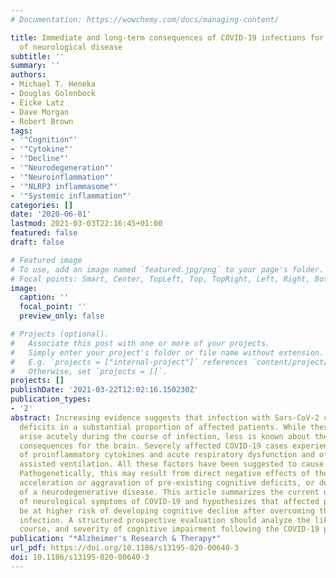 ```yaml
---
# Documentation: https://wowchemy.com/docs/managing-content/

title: Immediate and long-term consequences of COVID-19 infections for the development
  of neurological disease
subtitle: ''
summary: ''
authors:
- Michael T. Heneka
- Douglas Golenbock
- Eicke Latz
- Dave Morgan
- Robert Brown
tags:
- '"Cognition"'
- '"Cytokine"'
- '"Decline"'
- '"Neurodegeneration"'
- '"Neuroinflammation"'
- '"NLRP3 inflammasome"'
- '"Systemic inflammation"'
categories: []
date: '2020-06-01'
lastmod: 2021-03-03T22:16:45+01:00
featured: false
draft: false

# Featured image
# To use, add an image named `featured.jpg/png` to your page's folder.
# Focal points: Smart, Center, TopLeft, Top, TopRight, Left, Right, BottomLeft, Bottom, BottomRight.
image:
  caption: ''
  focal_point: ''
  preview_only: false

# Projects (optional).
#   Associate this post with one or more of your projects.
#   Simply enter your project's folder or file name without extension.
#   E.g. `projects = ["internal-project"]` references `content/project/deep-learning/index.md`.
#   Otherwise, set `projects = []`.
projects: []
publishDate: '2021-03-22T12:02:16.150230Z'
publication_types:
- '2'
abstract: Increasing evidence suggests that infection with Sars-CoV-2 causes neurological
  deficits in a substantial proportion of affected patients. While these symptoms
  arise acutely during the course of infection, less is known about the possible long-term
  consequences for the brain. Severely affected COVID-19 cases experience high levels
  of proinflammatory cytokines and acute respiratory dysfunction and often require
  assisted ventilation. All these factors have been suggested to cause cognitive decline.
  Pathogenetically, this may result from direct negative effects of the immune reaction,
  acceleration or aggravation of pre-existing cognitive deficits, or de novo induction
  of a neurodegenerative disease. This article summarizes the current understanding
  of neurological symptoms of COVID-19 and hypothesizes that affected patients may
  be at higher risk of developing cognitive decline after overcoming the primary COVID-19
  infection. A structured prospective evaluation should analyze the likelihood, time
  course, and severity of cognitive impairment following the COVID-19 pandemic.
publication: "*Alzheimer's Research & Therapy*"
url_pdf: https://doi.org/10.1186/s13195-020-00640-3
doi: 10.1186/s13195-020-00640-3
---
```

